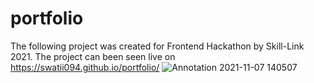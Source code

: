 # portfolio
The following project was created for Frontend Hackathon by Skill-Link 2021.
The project can been seen live on https://swatii094.github.io/portfolio/
![Annotation 2021-11-07 140507](https://user-images.githubusercontent.com/61044218/140638198-f512c272-5c9e-4995-bbdd-fab80fc2a919.png)
